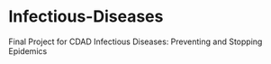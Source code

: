 # Infectious-Diseases
Final Project for CDAD Infectious Diseases: Preventing and Stopping Epidemics
